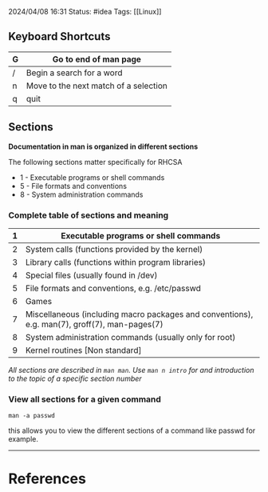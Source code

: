 2024/04/08 16:31
Status: #idea
Tags: [[Linux]]

## Keyboard Shortcuts

| G   | Go to end of man page                 |
| --- | ------------------------------------- |
| /   | Begin a search for a word             |
| n   | Move to the next match of a selection |
| q   | quit                                  |

## Sections

**Documentation in man is organized in different sections**

The following sections matter specifically for RHCSA

- 1 - Executable programs or shell commands
- 5 - File formats and conventions 
- 8 - System administration commands

### Complete table of sections and meaning

 
| 1   | Executable programs or shell commands                                                         |
| --- | --------------------------------------------------------------------------------------------- |
| 2   | System calls (functions provided by the kernel)                                               |
| 3   | Library calls (functions within program libraries)                                            |
| 4   | Special files (usually found in /dev)                                                         |
| 5   | File formats and conventions, e.g. /etc/passwd                                                |
| 6   | Games                                                                                         |
| 7   | Miscellaneous (including macro packages and conventions), e.g. man(7), groff(7), man-pages(7) |
| 8   | System administration commands (usually only for root)                                        |
| 9   | Kernel routines [Non standard]                                                                |



*All sections are described in `man man`. Use `man n intro` for and introduction to the topic of a specific section number*

### View all sections for a given command

`man -a passwd`

this allows you to view the different sections of a command like passwd for example.





---
# References
